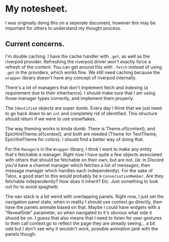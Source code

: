 # My notesheet.
I was originally doing this on a seperate document, however this may be important for others to understand my thought process.

## Current concerns.
I'm double caching. I have the cache handler with `.get`, as well as the riverpod provider. Refreshing the riverpod driver won't exactly force a refresh of the content. You can get around this with `.fetch` instead of using `.get` in the providers, which works fine. We still need caching because the `wrapper` library doesn't have any concept of riverpod internally.

There's a lot of managers that don't implement fetch and indexing (a requirement due to their inheritance). I should make sure that I am using those manager types correctly, and implement them properly.

The `Identified` objects are super dumb. Every day I think that we just need to go back down to an `int` and completely rid of identified. This structure should return if we were to use snowflakes.

The way theming works is kinda dumb. There is Theme.of(context), and EpicHireTheme.of(context), and both are needed (Theme for TextTheme, EpicHireTheme for colors). I should find a better way of doing that.

For the `Manager`s in the `Wrapper` library, I think I want to make any entity that's fetchable a manager. Right now I have quite a few objects associated with others that should be fetchable on their own, but are not. (ie: in Discord you'd have a channel manager which fetches a list of messages, then message manager which handles each independently). For the sake of Talos, a good start to this would probably be a `ConversationMember`. Are they fetchable independently? How does it inherit? Etc. Just something to look out for to avoid spaghetti.

The nav stack is a bit weird with overlapping panels. Right now, I just set the navigation panel state, when in reality I should use context.go directly, *then* have the panels animate based on that. Maybe I could have widgets with a "RevealSide" parameter, so when navigated to it's obvious what side it should be on. I guess that also means that I need to listen for user gestures to then call context.go to reflect the page they are already seeing... a bit odd but I don't see why it wouldn't work, possible animation jank with the panels though.